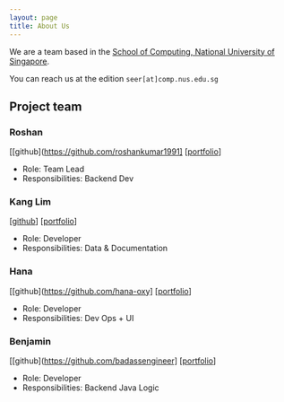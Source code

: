 ```yaml
---
layout: page
title: About Us
---
```


We are a team based in the [School of Computing, National University of Singapore](http://www.comp.nus.edu.sg).

You can reach us at the edition `seer[at]comp.nus.edu.sg`

## Project team

### Roshan

[comment]: <> (<img src="images/johndoe.png" width="200px">)

[[github](https://github.com/roshankumar1991]
[[portfolio](team/Roshan.md)]

* Role: Team Lead
* Responsibilities: Backend Dev

### Kang Lim

[comment]: <> (<img src="images/johndoe.png" width="200px">)

[[github](https://github.com/Opkko)] [[portfolio](team/Kang.md)]

* Role: Developer
* Responsibilities: Data & Documentation

### Hana

[comment]: <> (<img src="images/johndoe.png" width="200px">)

[[github](https://github.com/hana-oxy]
[[portfolio](team/Hana.md)]

* Role: Developer
* Responsibilities: Dev Ops + UI

### Benjamin

[comment]: <> (<img src="images/badassengineer.jfif" width="200px">)

[[github](https://github.com/badassengineer]
[[portfolio](team/badassengineer.md)]

* Role: Developer
* Responsibilities: Backend Java Logic
